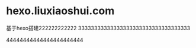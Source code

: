# hexo.liuxiaoshui.com



基于hexo搭建222222222222
33333333333333333333333333333333333


44444444444444444444444
